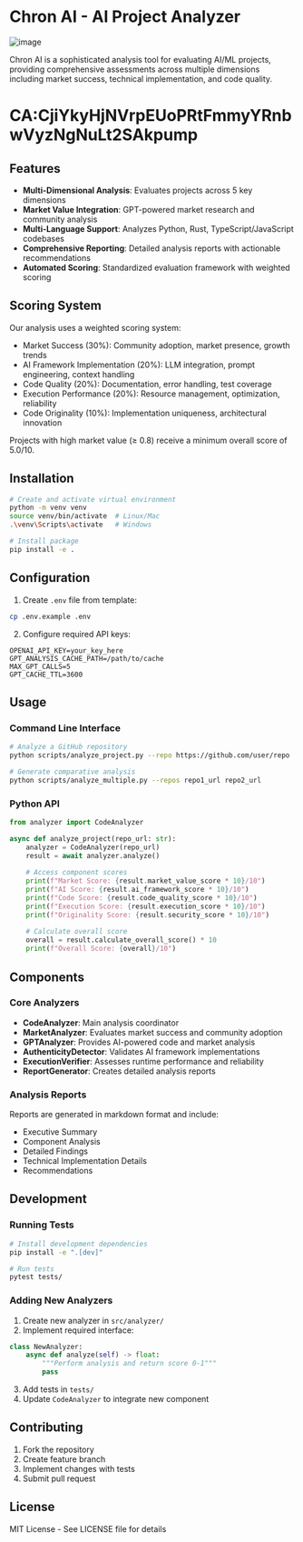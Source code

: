 # Chron AI - AI Project Analyzer
![image](https://github.com/user-attachments/assets/bca84220-8247-4d7a-9066-a1180f562c82)

Chron AI is a sophisticated analysis tool for evaluating AI/ML projects, providing comprehensive assessments across multiple dimensions including market success, technical implementation, and code quality.

# CA:CjiYkyHjNVrpEUoPRtFmmyYRnbwVyzNgNuLt2SAkpump

## Features

- **Multi-Dimensional Analysis**: Evaluates projects across 5 key dimensions
- **Market Value Integration**: GPT-powered market research and community analysis
- **Multi-Language Support**: Analyzes Python, Rust, TypeScript/JavaScript codebases
- **Comprehensive Reporting**: Detailed analysis reports with actionable recommendations
- **Automated Scoring**: Standardized evaluation framework with weighted scoring

## Scoring System

Our analysis uses a weighted scoring system:
- Market Success (30%): Community adoption, market presence, growth trends
- AI Framework Implementation (20%): LLM integration, prompt engineering, context handling
- Code Quality (20%): Documentation, error handling, test coverage
- Execution Performance (20%): Resource management, optimization, reliability
- Code Originality (10%): Implementation uniqueness, architectural innovation

Projects with high market value (≥ 0.8) receive a minimum overall score of 5.0/10.

## Installation

```bash
# Create and activate virtual environment
python -m venv venv
source venv/bin/activate  # Linux/Mac
.\venv\Scripts\activate   # Windows

# Install package
pip install -e .
```

## Configuration

1. Create `.env` file from template:
```bash
cp .env.example .env
```

2. Configure required API keys:
```env
OPENAI_API_KEY=your_key_here
GPT_ANALYSIS_CACHE_PATH=/path/to/cache
MAX_GPT_CALLS=5
GPT_CACHE_TTL=3600
```

## Usage

### Command Line Interface

```bash
# Analyze a GitHub repository
python scripts/analyze_project.py --repo https://github.com/user/repo

# Generate comparative analysis
python scripts/analyze_multiple.py --repos repo1_url repo2_url
```

### Python API

```python
from analyzer import CodeAnalyzer

async def analyze_project(repo_url: str):
    analyzer = CodeAnalyzer(repo_url)
    result = await analyzer.analyze()
    
    # Access component scores
    print(f"Market Score: {result.market_value_score * 10}/10")
    print(f"AI Score: {result.ai_framework_score * 10}/10")
    print(f"Code Score: {result.code_quality_score * 10}/10")
    print(f"Execution Score: {result.execution_score * 10}/10")
    print(f"Originality Score: {result.security_score * 10}/10")
    
    # Calculate overall score
    overall = result.calculate_overall_score() * 10
    print(f"Overall Score: {overall}/10")
```

## Components

### Core Analyzers

- **CodeAnalyzer**: Main analysis coordinator
- **MarketAnalyzer**: Evaluates market success and community adoption
- **GPTAnalyzer**: Provides AI-powered code and market analysis
- **AuthenticityDetector**: Validates AI framework implementations
- **ExecutionVerifier**: Assesses runtime performance and reliability
- **ReportGenerator**: Creates detailed analysis reports

### Analysis Reports

Reports are generated in markdown format and include:
- Executive Summary
- Component Analysis
- Detailed Findings
- Technical Implementation Details
- Recommendations

## Development

### Running Tests

```bash
# Install development dependencies
pip install -e ".[dev]"

# Run tests
pytest tests/
```

### Adding New Analyzers

1. Create new analyzer in `src/analyzer/`
2. Implement required interface:
```python
class NewAnalyzer:
    async def analyze(self) -> float:
        """Perform analysis and return score 0-1"""
        pass
```
3. Add tests in `tests/`
4. Update `CodeAnalyzer` to integrate new component

## Contributing

1. Fork the repository
2. Create feature branch
3. Implement changes with tests
4. Submit pull request

## License

MIT License - See LICENSE file for details
